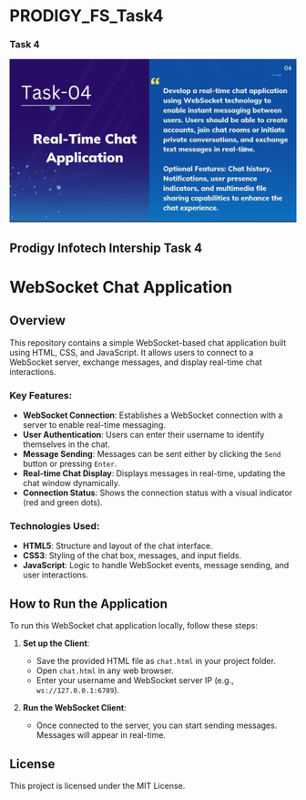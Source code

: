 # PRODIGY_FS_Task4
### Task 4
![Task4](https://github.com/Whosnameisbhushan/PRODIGY_FS_Task4/blob/main/Task4.jpg)

## Prodigy Infotech Intership Task 4 
# WebSocket Chat Application

## Overview
This repository contains a simple WebSocket-based chat application built using HTML, CSS, and JavaScript. It allows users to connect to a WebSocket server, exchange messages, and display real-time chat interactions.

### Key Features:
- **WebSocket Connection**: Establishes a WebSocket connection with a server to enable real-time messaging.
- **User Authentication**: Users can enter their username to identify themselves in the chat.
- **Message Sending**: Messages can be sent either by clicking the `Send` button or pressing `Enter`.
- **Real-time Chat Display**: Displays messages in real-time, updating the chat window dynamically.
- **Connection Status**: Shows the connection status with a visual indicator (red and green dots).

### Technologies Used:
- **HTML5**: Structure and layout of the chat interface.
- **CSS3**: Styling of the chat box, messages, and input fields.
- **JavaScript**: Logic to handle WebSocket events, message sending, and user interactions.

## How to Run the Application
To run this WebSocket chat application locally, follow these steps:

1. **Set up the Client**:
   - Save the provided HTML file as `chat.html` in your project folder.
   - Open `chat.html` in any web browser.
   - Enter your username and WebSocket server IP (e.g., `ws://127.0.0.1:6789`).

2. **Run the WebSocket Client**:
   - Once connected to the server, you can start sending messages. Messages will appear in real-time.

## License
This project is licensed under the MIT License.
